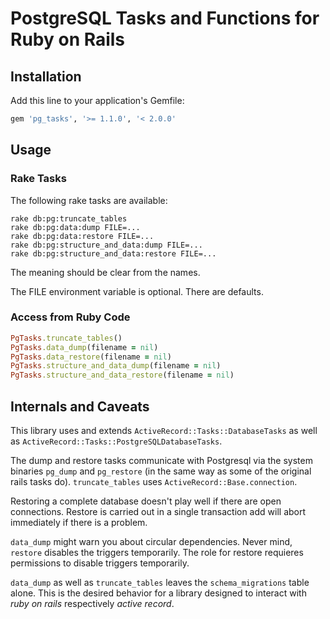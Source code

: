 PostgreSQL Tasks and Functions for Ruby on Rails
================================================

## Installation

Add this line to your application's Gemfile:

```ruby
gem 'pg_tasks', '>= 1.1.0', '< 2.0.0'
```

## Usage

### Rake Tasks

The following rake tasks are available: 

```shell
rake db:pg:truncate_tables
rake db:pg:data:dump FILE=...
rake db:pg:data:restore FILE=...
rake db:pg:structure_and_data:dump FILE=...
rake db:pg:structure_and_data:restore FILE=...
```

The meaning should be clear from the names.

The FILE environment variable is optional. There are defaults.

### Access from Ruby Code

```ruby
PgTasks.truncate_tables()
PgTasks.data_dump(filename = nil)
PgTasks.data_restore(filename = nil)
PgTasks.structure_and_data_dump(filename = nil)
PgTasks.structure_and_data_restore(filename = nil)
```

## Internals and Caveats 

This library uses and extends `ActiveRecord::Tasks::DatabaseTasks` as well as
`ActiveRecord::Tasks::PostgreSQLDatabaseTasks`.

The dump and restore tasks communicate with Postgresql via the system binaries
`pg_dump` and `pg_restore` (in the same way as some of the original rails tasks
do). `truncate_tables` uses `ActiveRecord::Base.connection`.

Restoring a complete database doesn't play well if there are open connections.
Restore is carried out in a single transaction add will abort immediately if
there is a problem.

`data_dump` might warn you about circular dependencies. Never mind, `restore`
disables the triggers temporarily. The role for restore requieres permissions
to disable triggers temporarily.

`data_dump` as well as `truncate_tables` leaves the `schema_migrations` table
alone. This is the desired behavior for a library designed to interact with
*ruby on rails* respectively *active record*.

